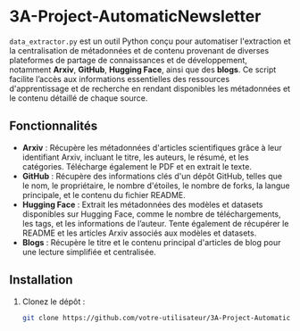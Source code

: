 # 3A-Project-AutomaticNewsletter

`data_extractor.py` est un outil Python conçu pour automatiser l'extraction et la centralisation de métadonnées et de contenu provenant de diverses plateformes de partage de connaissances et de développement, notamment **Arxiv**, **GitHub**, **Hugging Face**, ainsi que des **blogs**. Ce script facilite l’accès aux informations essentielles des ressources d'apprentissage et de recherche en rendant disponibles les métadonnées et le contenu détaillé de chaque source.

## Fonctionnalités

- **Arxiv** : Récupère les métadonnées d'articles scientifiques grâce à leur identifiant Arxiv, incluant le titre, les auteurs, le résumé, et les catégories. Télécharge également le PDF et en extrait le texte.
- **GitHub** : Récupère des informations clés d'un dépôt GitHub, telles que le nom, le propriétaire, le nombre d'étoiles, le nombre de forks, la langue principale, et le contenu du fichier README.
- **Hugging Face** : Extrait les métadonnées des modèles et datasets disponibles sur Hugging Face, comme le nombre de téléchargements, les tags, et les informations de l’auteur. Tente également de récupérer le README et les articles Arxiv associés aux modèles et datasets.
- **Blogs** : Récupère le titre et le contenu principal d'articles de blog pour une lecture simplifiée et centralisée.

## Installation

1. Clonez le dépôt :
   ```bash
   git clone https://github.com/votre-utilisateur/3A-Project-AutomaticNewsletter.git